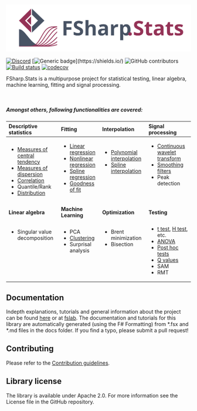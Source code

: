 ![](docs/img/logo_title.svg)


[![Discord](https://img.shields.io/discord/836161044501889064?color=purple&label=Join%20our%20Discord%21&logo=discord&logoColor=white)](https://discord.gg/y95XRJg23e)
[![Generic badge](https://img.shields.io/badge/Made%20with-FSharp-rgb(1,143,204).svg)](https://shields.io/)
![GitHub contributors](https://img.shields.io/github/contributors/CSBiology/FSharp.Stats)
[![Build status](https://ci.appveyor.com/api/projects/status/gjsjlqmrljtty780/branch/developer?svg=true)](https://ci.appveyor.com/project/kMutagene/fsharp-stats/branch/developer)
[![codecov](https://codecov.io/gh/fslaborg/FSharp.Stats/branch/developer/graph/badge.svg?token=LRBZPV6MH8)](https://codecov.io/gh/fslaborg/FSharp.Stats)

FSharp.Stats is a multipurpose project for statistical testing, linear algebra, machine learning, fitting and signal processing.

<br>

##### Amongst others, following functionalities are covered:

 
|Descriptive statistics|Fitting|Interpolation|Signal processing|
|:---|:---|:---|:---|
| <ul><li>[Measures of central tendency](https://fslab.org/FSharp.Stats/BasicStats.html)</li><li>[Measures of dispersion](https://fslab.org/FSharp.Stats/BasicStats.html)</li><li>[Correlation](https://fslab.org/FSharp.Stats/Correlation.html)</li><li>Quantile/Rank</li><li>[Distribution](https://fslab.org/FSharp.Stats/Distributions.html)</li></ul> | <ul><li>[Linear regression](https://fslab.org/FSharp.Stats/Fitting.html#Linear-Regression)</li><li>[Nonlinear regression](https://fslab.org/FSharp.Stats/Fitting.html#Nonlinear-Regression)</li><li>[Spline regression](https://fslab.org/FSharp.Stats/Fitting.html#Nonlinear-Regression)</li><li>[Goodness of fit](https://fslab.org/FSharp.Stats/GoodnessOfFit.html)</li></ul><br>|<ul><li>[Polynomial interpolation](https://fslab.org/FSharp.Stats/Interpolation.html#Polynomial-Interpolation)</li><li>[Spline interpolation](https://fslab.org/FSharp.Stats/Interpolation.html#Cubic-interpolating-Spline)</li></ul><br><br><br>|<ul><li>[Continuous wavelet transform](https://fslab.org/FSharp.Stats/Signal.html#Continuous-Wavelet)</li><li>[Smoothing filters](https://fslab.org/FSharp.Stats/Signal.html)</li><li>Peak detection</li></ul><br><br>|
|**Linear algebra**				|**Machine Learning**|**Optimization**			|**Testing**					|
|<ul><li>Singular value decomposition</li></ul><br><br><br><br><br>|<ul><li>PCA</li><li>[Clustering](https://fslab.org/FSharp.Stats/Clustering.html)</li><li>Surprisal analysis</li></ul><br><br><br>|<ul><li>Brent minimization</li><li>Bisection</li></ul><br><br><br><br>|<ul><li>[t test](https://fslab.org/FSharp.Stats/Testing.html#T-Test), [H test](https://fslab.org/FSharp.Stats/Testing.html#H-Test), etc.</li><li>[ANOVA](https://fslab.org/FSharp.Stats/Testing.html#Anova)</li><li>[Post hoc tests](https://fslab.org/FSharp.Stats/Testing.html#PostHoc)</li><li>[Q values](https://fslab.org/FSharp.Stats/Testing.html#Q-Value)</li><li>SAM</li><li>RMT</li></ul>|



Documentation
-------------

Indepth explanations, tutorials and general information about the project can be found [here](https://fslab.org/FSharp.Stats) or at [fslab](https://fslab.org/).
The documentation and tutorials for this library are automatically generated (using the F# Formatting) from *.fsx and *.md files in the docs folder. If you find a typo, please submit a pull request!


Contributing
------------

Please refer to the [Contribution guidelines](.github/CONTRIBUTING.md).


Library license
---------------

The library is available under Apache 2.0. For more information see the License file in the GitHub repository.
